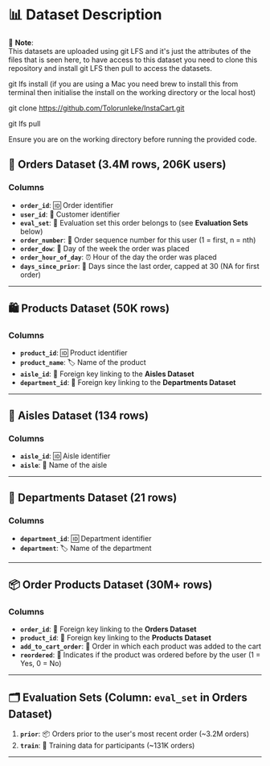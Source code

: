 # 📊 **Dataset Description**
📌 **Note**:  
This datasets are uploaded using git LFS and it's just the attributes of the files that is seen here, to have access to this dataset you need to clone this repository and install git LFS then pull to access the datasets. 

git lfs install  (if you are using a Mac you need brew to install this from terminal then initialise the install on the working directory or the local host)

git clone https://github.com/Tolorunleke/InstaCart.git

git lfs pull

Ensure you are on the working directory before running the provided code.

## 🛒 **Orders Dataset** (3.4M rows, 206K users)

### **Columns**
- **`order_id`**: 🆔 Order identifier  
- **`user_id`**: 👤 Customer identifier  
- **`eval_set`**: 📂 Evaluation set this order belongs to (see **Evaluation Sets** below)  
- **`order_number`**: 🔢 Order sequence number for this user (1 = first, n = nth)  
- **`order_dow`**: 📅 Day of the week the order was placed  
- **`order_hour_of_day`**: ⏰ Hour of the day the order was placed  
- **`days_since_prior`**: 🔄 Days since the last order, capped at 30 (NA for first order)  

---

## 🛍️ **Products Dataset** (50K rows)

### **Columns**
- **`product_id`**: 🆔 Product identifier  
- **`product_name`**: 🏷️ Name of the product  
- **`aisle_id`**: 🔗 Foreign key linking to the **Aisles Dataset**  
- **`department_id`**: 🔗 Foreign key linking to the **Departments Dataset**  

---

## 🛒 **Aisles Dataset** (134 rows)

### **Columns**
- **`aisle_id`**: 🆔 Aisle identifier  
- **`aisle`**: 🏬 Name of the aisle  

---

## 🏢 **Departments Dataset** (21 rows)

### **Columns**
- **`department_id`**: 🆔 Department identifier  
- **`department`**: 🏷️ Name of the department  

---

## 📦 **Order Products Dataset (30M+ rows)**

### **Columns**
- **`order_id`**: 🔗 Foreign key linking to the **Orders Dataset**  
- **`product_id`**: 🔗 Foreign key linking to the **Products Dataset**  
- **`add_to_cart_order`**: 🛒 Order in which each product was added to the cart  
- **`reordered`**: 🔄 Indicates if the product was ordered before by the user (1 = Yes, 0 = No)  

---

## 🗂️ **Evaluation Sets** (Column: `eval_set` in **Orders Dataset**)

1. **`prior`**: 📦 Orders prior to the user's most recent order (~3.2M orders)  
2. **`train`**: 📘 Training data for participants (~131K orders)   

---

